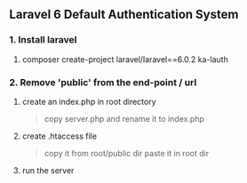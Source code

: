 ## Laravel 6 Default Authentication System

### 1. Install laravel

1. composer create-project laravel/laravel==6.0.2 ka-lauth

### 2. Remove 'public' from the end-point / url

1. create an index.php in root directory
   > copy server.php and rename it to index.php

2. create .htaccess file
   > copy it from root/public dir
   > paste it in root dir

3. run the server 
